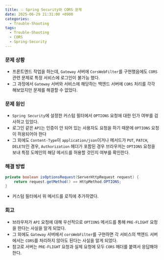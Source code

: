 ```yaml
---
title: 💥 Spring Security와 CORS 문제
date: 2025-06-29 21:31:00 +0900
categories:
  - Trouble-Shooting
tags:
  - Trouble-Shooting
  - CORS
  - Spring-Security
---
```


### 문제 상황
- 프론트엔드 작업을 하는데, `Gateway` 서버에 `CorsWebFilter`를 구현했음에도 `CORS` 관련 문제로 특정 서비스에 로그인이 불가능 했다.
- 그 과정에서 `Gateway` 서버와 서비스에 해당하는 백엔드 서버에 `CORS` 처리를 각각 해보았지만 문제를 해결할 수 없었다.


### 문제 원인

- `Spring Security`에 설정한 커스텀 필터에서 `OPTIONS` 요청에 대한 인가 여부를 검사하고 있었다.
- 로그인 같은 `API`는 인증이 안 되어 있는 사용자도 요청을 하기 때문에 `OPTIONS` 요청이 허용되어야 한다
- 그 외에도 `Content-Type`이 `application/json`이거나 메서드가 `PUT`, `PATCH`, `DELETE`인 경우, `Authorization` 헤더가 포함된 경우 브라우저는 `OPTIONS` 요청을 보내 특정 도메인의 해당 메서드를 허용할 것인지 여부를 확인한다.


### 해결 방법
```java
private boolean isOptionsRequest(ServerHttpRequest request) {  
    return request.getMethod() == HttpMethod.OPTIONS;  
}
```
- 커스텀 필터에서 위 메서드를 로직에 추가하였다.

### 회고
- 브라우저가 `API` 요청에 대해 우선적으로 `OPTIONS` 메서드를 통해 `PRE-FLIGHT` 요청을 한다는 사실을 알게 되었다.
- 그 외에도 `Gateway` 서버에서 `corsWebFilter`를 구현하면 각 서비스의 백엔드 서버에서는 `CORS`를 처리하지 않아도 된다는 사실을 알게 되었다.
- 참고로 서버는 `PRE-FLIGHT` 요청과 실제 요청에 모두 `CORS` 헤더를 붙여서 응답해야 한다.

